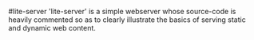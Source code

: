 #lite-server
'lite-server' is a simple webserver whose source-code is heavily commented so as to clearly illustrate the basics of serving static and dynamic web content.
